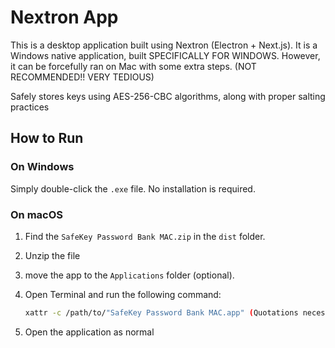 # Nextron App

This is a desktop application built using Nextron (Electron + Next.js). It is a Windows native application, built SPECIFICALLY FOR WINDOWS. 
However, it can be forcefully ran on Mac with some extra steps. (NOT RECOMMENDED!! VERY TEDIOUS)

Safely stores keys using AES-256-CBC algorithms, along with proper salting practices

## How to Run

### On Windows
Simply double-click the `.exe` file. No installation is required.

### On macOS
1. Find the `SafeKey Password Bank MAC.zip` in the `dist` folder.
2. Unzip the file
3. move the app to the `Applications` folder (optional).
4. Open Terminal and run the following command:

   ```bash
   xattr -c /path/to/"SafeKey Password Bank MAC.app" (Quotations necessary!)

5. Open the application as normal

